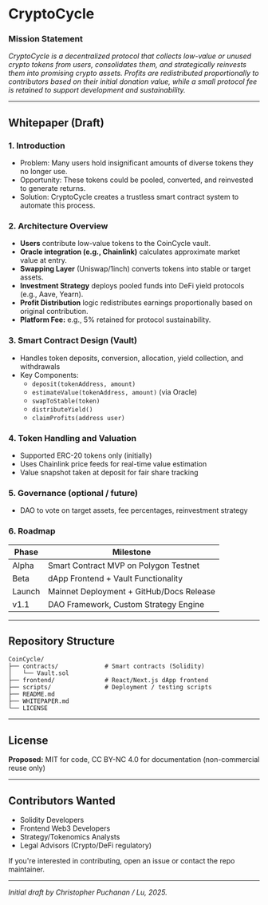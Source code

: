 # CryptoCycle

### Mission Statement
*CryptoCycle is a decentralized protocol that collects low-value or unused crypto tokens from users, consolidates them, and strategically reinvests them into promising crypto assets. Profits are redistributed proportionally to contributors based on their initial donation value, while a small protocol fee is retained to support development and sustainability.*

---

## Whitepaper (Draft)

### 1. Introduction
- Problem: Many users hold insignificant amounts of diverse tokens they no longer use.
- Opportunity: These tokens could be pooled, converted, and reinvested to generate returns.
- Solution: CryptoCycle creates a trustless smart contract system to automate this process.

### 2. Architecture Overview
- **Users** contribute low-value tokens to the CoinCycle vault.
- **Oracle integration (e.g., Chainlink)** calculates approximate market value at entry.
- **Swapping Layer** (Uniswap/1inch) converts tokens into stable or target assets.
- **Investment Strategy** deploys pooled funds into DeFi yield protocols (e.g., Aave, Yearn).
- **Profit Distribution** logic redistributes earnings proportionally based on original contribution.
- **Platform Fee:** e.g., 5% retained for protocol sustainability.

### 3. Smart Contract Design (Vault)
- Handles token deposits, conversion, allocation, yield collection, and withdrawals
- Key Components:
  - `deposit(tokenAddress, amount)`
  - `estimateValue(tokenAddress, amount)` (via Oracle)
  - `swapToStable(token)`
  - `distributeYield()`
  - `claimProfits(address user)`

### 4. Token Handling and Valuation
- Supported ERC-20 tokens only (initially)
- Uses Chainlink price feeds for real-time value estimation
- Value snapshot taken at deposit for fair share tracking

### 5. Governance (optional / future)
- DAO to vote on target assets, fee percentages, reinvestment strategy

### 6. Roadmap
| Phase | Milestone |
|-------|-----------|
| Alpha | Smart Contract MVP on Polygon Testnet |
| Beta  | dApp Frontend + Vault Functionality |
| Launch | Mainnet Deployment + GitHub/Docs Release |
| v1.1  | DAO Framework, Custom Strategy Engine |

---

## Repository Structure
```
CoinCycle/
├── contracts/             # Smart contracts (Solidity)
│   └── Vault.sol
├── frontend/              # React/Next.js dApp frontend
├── scripts/               # Deployment / testing scripts
├── README.md
├── WHITEPAPER.md
└── LICENSE
```

---

## License
**Proposed:** MIT for code, CC BY-NC 4.0 for documentation (non-commercial reuse only)

---

## Contributors Wanted
- Solidity Developers
- Frontend Web3 Developers
- Strategy/Tokenomics Analysts
- Legal Advisors (Crypto/DeFi regulatory)

If you're interested in contributing, open an issue or contact the repo maintainer.

---

*Initial draft by Christopher Puchanan / Lu, 2025.*
